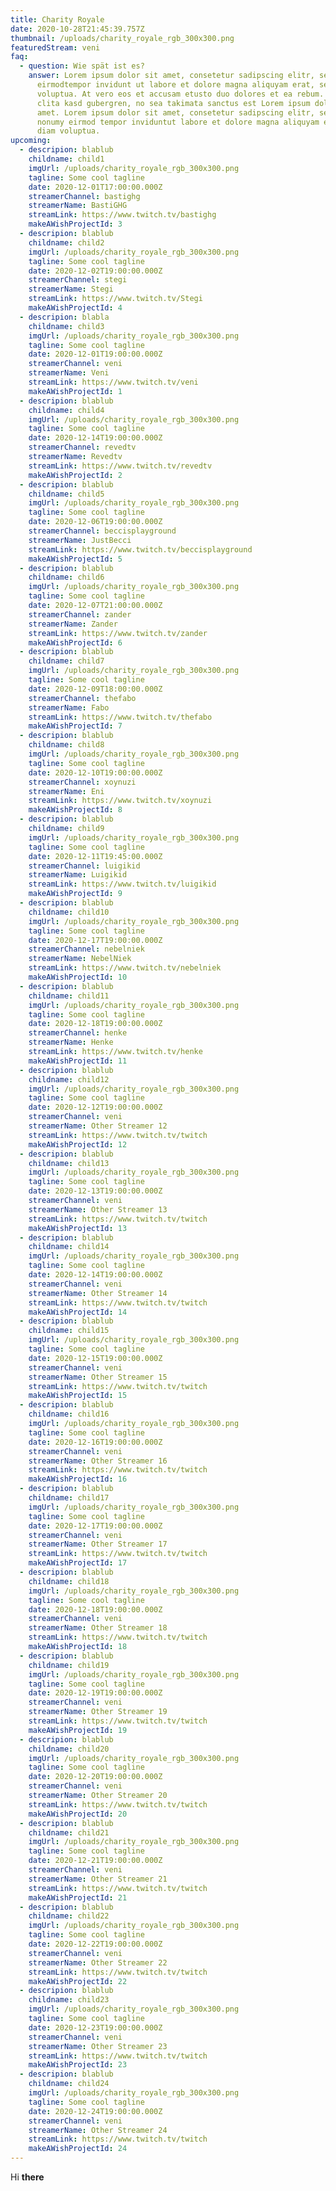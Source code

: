 ```yaml
---
title: Charity Royale
date: 2020-10-28T21:45:39.757Z
thumbnail: /uploads/charity_royale_rgb_300x300.png
featuredStream: veni
faq:
  - question: Wie spät ist es?
    answer: Lorem ipsum dolor sit amet, consetetur sadipscing elitr, sed diam nonumy
      eirmodtempor invidunt ut labore et dolore magna aliquyam erat, sed diam
      voluptua. At vero eos et accusam etusto duo dolores et ea rebum. Stet
      clita kasd gubergren, no sea takimata sanctus est Lorem ipsum dolorsit
      amet. Lorem ipsum dolor sit amet, consetetur sadipscing elitr, sed diam
      nonumy eirmod tempor inviduntut labore et dolore magna aliquyam erat, sed
      diam voluptua.
upcoming:
  - descripion: blablub
    childname: child1
    imgUrl: /uploads/charity_royale_rgb_300x300.png
    tagline: Some cool tagline
    date: 2020-12-01T17:00:00.000Z
    streamerChannel: bastighg
    streamerName: BastiGHG
    streamLink: https://www.twitch.tv/bastighg
    makeAWishProjectId: 3
  - descripion: blablub
    childname: child2
    imgUrl: /uploads/charity_royale_rgb_300x300.png
    tagline: Some cool tagline
    date: 2020-12-02T19:00:00.000Z
    streamerChannel: stegi
    streamerName: Stegi
    streamLink: https://www.twitch.tv/Stegi
    makeAWishProjectId: 4
  - descripion: blabla
    childname: child3
    imgUrl: /uploads/charity_royale_rgb_300x300.png
    tagline: Some cool tagline
    date: 2020-12-01T19:00:00.000Z
    streamerChannel: veni
    streamerName: Veni
    streamLink: https://www.twitch.tv/veni
    makeAWishProjectId: 1
  - descripion: blablub
    childname: child4
    imgUrl: /uploads/charity_royale_rgb_300x300.png
    tagline: Some cool tagline
    date: 2020-12-14T19:00:00.000Z
    streamerChannel: revedtv
    streamerName: Revedtv
    streamLink: https://www.twitch.tv/revedtv
    makeAWishProjectId: 2
  - descripion: blablub
    childname: child5
    imgUrl: /uploads/charity_royale_rgb_300x300.png
    tagline: Some cool tagline
    date: 2020-12-06T19:00:00.000Z
    streamerChannel: beccisplayground
    streamerName: JustBecci
    streamLink: https://www.twitch.tv/beccisplayground
    makeAWishProjectId: 5
  - descripion: blablub
    childname: child6
    imgUrl: /uploads/charity_royale_rgb_300x300.png
    tagline: Some cool tagline
    date: 2020-12-07T21:00:00.000Z
    streamerChannel: zander
    streamerName: Zander
    streamLink: https://www.twitch.tv/zander
    makeAWishProjectId: 6
  - descripion: blablub
    childname: child7
    imgUrl: /uploads/charity_royale_rgb_300x300.png
    tagline: Some cool tagline
    date: 2020-12-09T18:00:00.000Z
    streamerChannel: thefabo
    streamerName: Fabo
    streamLink: https://www.twitch.tv/thefabo
    makeAWishProjectId: 7
  - descripion: blablub
    childname: child8
    imgUrl: /uploads/charity_royale_rgb_300x300.png
    tagline: Some cool tagline
    date: 2020-12-10T19:00:00.000Z
    streamerChannel: xoynuzi
    streamerName: Eni
    streamLink: https://www.twitch.tv/xoynuzi
    makeAWishProjectId: 8
  - descripion: blablub
    childname: child9
    imgUrl: /uploads/charity_royale_rgb_300x300.png
    tagline: Some cool tagline
    date: 2020-12-11T19:45:00.000Z
    streamerChannel: luigikid
    streamerName: Luigikid
    streamLink: https://www.twitch.tv/luigikid
    makeAWishProjectId: 9
  - descripion: blablub
    childname: child10
    imgUrl: /uploads/charity_royale_rgb_300x300.png
    tagline: Some cool tagline
    date: 2020-12-17T19:00:00.000Z
    streamerChannel: nebelniek
    streamerName: NebelNiek
    streamLink: https://www.twitch.tv/nebelniek
    makeAWishProjectId: 10
  - descripion: blablub
    childname: child11
    imgUrl: /uploads/charity_royale_rgb_300x300.png
    tagline: Some cool tagline
    date: 2020-12-18T19:00:00.000Z
    streamerChannel: henke
    streamerName: Henke
    streamLink: https://www.twitch.tv/henke
    makeAWishProjectId: 11
  - descripion: blablub
    childname: child12
    imgUrl: /uploads/charity_royale_rgb_300x300.png
    tagline: Some cool tagline
    date: 2020-12-12T19:00:00.000Z
    streamerChannel: veni
    streamerName: Other Streamer 12
    streamLink: https://www.twitch.tv/twitch
    makeAWishProjectId: 12
  - descripion: blablub
    childname: child13
    imgUrl: /uploads/charity_royale_rgb_300x300.png
    tagline: Some cool tagline
    date: 2020-12-13T19:00:00.000Z
    streamerChannel: veni
    streamerName: Other Streamer 13
    streamLink: https://www.twitch.tv/twitch
    makeAWishProjectId: 13
  - descripion: blablub
    childname: child14
    imgUrl: /uploads/charity_royale_rgb_300x300.png
    tagline: Some cool tagline
    date: 2020-12-14T19:00:00.000Z
    streamerChannel: veni
    streamerName: Other Streamer 14
    streamLink: https://www.twitch.tv/twitch
    makeAWishProjectId: 14
  - descripion: blablub
    childname: child15
    imgUrl: /uploads/charity_royale_rgb_300x300.png
    tagline: Some cool tagline
    date: 2020-12-15T19:00:00.000Z
    streamerChannel: veni
    streamerName: Other Streamer 15
    streamLink: https://www.twitch.tv/twitch
    makeAWishProjectId: 15
  - descripion: blablub
    childname: child16
    imgUrl: /uploads/charity_royale_rgb_300x300.png
    tagline: Some cool tagline
    date: 2020-12-16T19:00:00.000Z
    streamerChannel: veni
    streamerName: Other Streamer 16
    streamLink: https://www.twitch.tv/twitch
    makeAWishProjectId: 16
  - descripion: blablub
    childname: child17
    imgUrl: /uploads/charity_royale_rgb_300x300.png
    tagline: Some cool tagline
    date: 2020-12-17T19:00:00.000Z
    streamerChannel: veni
    streamerName: Other Streamer 17
    streamLink: https://www.twitch.tv/twitch
    makeAWishProjectId: 17
  - descripion: blablub
    childname: child18
    imgUrl: /uploads/charity_royale_rgb_300x300.png
    tagline: Some cool tagline
    date: 2020-12-18T19:00:00.000Z
    streamerChannel: veni
    streamerName: Other Streamer 18
    streamLink: https://www.twitch.tv/twitch
    makeAWishProjectId: 18
  - descripion: blablub
    childname: child19
    imgUrl: /uploads/charity_royale_rgb_300x300.png
    tagline: Some cool tagline
    date: 2020-12-19T19:00:00.000Z
    streamerChannel: veni
    streamerName: Other Streamer 19
    streamLink: https://www.twitch.tv/twitch
    makeAWishProjectId: 19
  - descripion: blablub
    childname: child20
    imgUrl: /uploads/charity_royale_rgb_300x300.png
    tagline: Some cool tagline
    date: 2020-12-20T19:00:00.000Z
    streamerChannel: veni
    streamerName: Other Streamer 20
    streamLink: https://www.twitch.tv/twitch
    makeAWishProjectId: 20
  - descripion: blablub
    childname: child21
    imgUrl: /uploads/charity_royale_rgb_300x300.png
    tagline: Some cool tagline
    date: 2020-12-21T19:00:00.000Z
    streamerChannel: veni
    streamerName: Other Streamer 21
    streamLink: https://www.twitch.tv/twitch
    makeAWishProjectId: 21
  - descripion: blablub
    childname: child22
    imgUrl: /uploads/charity_royale_rgb_300x300.png
    tagline: Some cool tagline
    date: 2020-12-22T19:00:00.000Z
    streamerChannel: veni
    streamerName: Other Streamer 22
    streamLink: https://www.twitch.tv/twitch
    makeAWishProjectId: 22
  - descripion: blablub
    childname: child23
    imgUrl: /uploads/charity_royale_rgb_300x300.png
    tagline: Some cool tagline
    date: 2020-12-23T19:00:00.000Z
    streamerChannel: veni
    streamerName: Other Streamer 23
    streamLink: https://www.twitch.tv/twitch
    makeAWishProjectId: 23
  - descripion: blablub
    childname: child24
    imgUrl: /uploads/charity_royale_rgb_300x300.png
    tagline: Some cool tagline
    date: 2020-12-24T19:00:00.000Z
    streamerChannel: veni
    streamerName: Other Streamer 24
    streamLink: https://www.twitch.tv/twitch
    makeAWishProjectId: 24
---
```

Hi **there**

